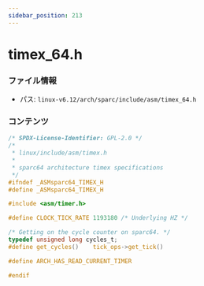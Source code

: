 ```yaml
---
sidebar_position: 213
---
```

# timex_64.h

### ファイル情報

- パス: `linux-v6.12/arch/sparc/include/asm/timex_64.h`

### コンテンツ

```h
/* SPDX-License-Identifier: GPL-2.0 */
/*
 * linux/include/asm/timex.h
 *
 * sparc64 architecture timex specifications
 */
#ifndef _ASMsparc64_TIMEX_H
#define _ASMsparc64_TIMEX_H

#include <asm/timer.h>

#define CLOCK_TICK_RATE	1193180 /* Underlying HZ */

/* Getting on the cycle counter on sparc64. */
typedef unsigned long cycles_t;
#define get_cycles()	tick_ops->get_tick()

#define ARCH_HAS_READ_CURRENT_TIMER

#endif

```
